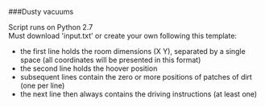 ###Dusty vacuums 

Script runs on Python 2.7 <br/>
Must download 'input.txt' or create your own following this template:
* the first line holds the room dimensions (X Y), separated by a single space (all coordinates will be presented in this format)
* the second line holds the hoover position
* subsequent lines contain the zero or more positions of patches of dirt (one per line)
* the next line then always contains the driving instructions (at least one)
